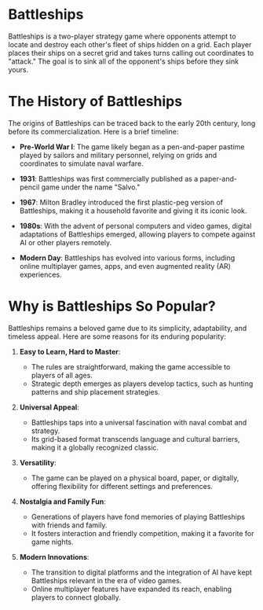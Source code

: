 # Battleships
Battleships is a two-player strategy game where opponents attempt to locate and destroy each other's fleet of ships hidden on a grid. Each player places their ships on a secret grid and takes turns calling out coordinates to "attack." The goal is to sink all of the opponent's ships before they sink yours.

# The History of Battleships
The origins of Battleships can be traced back to the early 20th century, long before its commercialization. Here is a brief timeline:

- **Pre-World War I**: The game likely began as a pen-and-paper pastime played by sailors and military personnel, relying on grids and coordinates to simulate naval warfare.

- **1931**: Battleships was first commercially published as a paper-and-pencil game under the name "Salvo."

- **1967**: Milton Bradley introduced the first plastic-peg version of Battleships, making it a household favorite and giving it its iconic look.

- **1980s**: With the advent of personal computers and video games, digital adaptations of Battleships emerged, allowing players to compete against AI or other players remotely.

- **Modern Day**: Battleships has evolved into various forms, including online multiplayer games, apps, and even augmented reality (AR) experiences.
  
# Why is Battleships So Popular?
Battleships remains a beloved game due to its simplicity, adaptability, and timeless appeal. Here are some reasons for its enduring popularity:

1. **Easy to Learn, Hard to Master**:
   - The rules are straightforward, making the game accessible to players of all ages.
   - Strategic depth emerges as players develop tactics, such as hunting patterns and ship placement strategies.

2. **Universal Appeal**:
   - Battleships taps into a universal fascination with naval combat and strategy.
   - Its grid-based format transcends language and cultural barriers, making it a globally recognized classic.

3. **Versatility**:
   - The game can be played on a physical board, paper, or digitally, offering flexibility for different settings and preferences.

4. **Nostalgia and Family Fun**:
   - Generations of players have fond memories of playing Battleships with friends and family.
   - It fosters interaction and friendly competition, making it a favorite for game nights.

5. **Modern Innovations**:
   - The transition to digital platforms and the integration of AI have kept Battleships relevant in the era of video games.
   - Online multiplayer features have expanded its reach, enabling players to connect globally.

